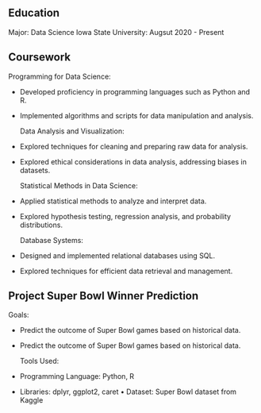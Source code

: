 ## Education 
Major: Data Science 
Iowa State University: Augsut 2020 - Present 

## Coursework 
  Programming for Data Science: 
- Developed proficiency in programming languages such as Python and R. 
+ Implemented algorithms and scripts for data manipulation and analysis. 
    
  Data Analysis and Visualization: 
* Explored techniques for cleaning and preparing raw data for analysis. 
* Explored ethical considerations in data analysis, addressing biases in datasets.  
  
  Statistical Methods in Data  Science:
* Applied statistical methods to analyze and interpret data. 
* Explored hypothesis testing, regression analysis, and probability distributions. 
  
  Database Systems: 
* Designed and implemented relational databases using SQL. 
* Explored techniques for efficient data retrieval and management. 
    
## Project Super Bowl Winner Prediction 
  Goals: 
* Predict the outcome of Super Bowl games based on historical data. 
* Predict the outcome of Super Bowl games based on historical data. 
  
  Tools Used: 
* Programming Language: Python, R  
* Libraries: dplyr, ggplot2, caret • Dataset: Super Bowl dataset from Kaggle
